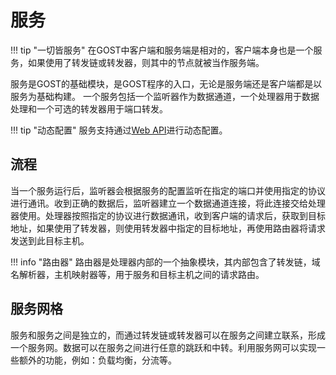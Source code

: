 # 服务

!!! tip "一切皆服务"
    在GOST中客户端和服务端是相对的，客户端本身也是一个服务，如果使用了转发链或转发器，则其中的节点就被当作服务端。

服务是GOST的基础模块，是GOST程序的入口，无论是服务端还是客户端都是以服务为基础构建。
一个服务包括一个监听器作为数据通道，一个处理器用于数据处理和一个可选的转发器用于端口转发。

!!! tip "动态配置"
    服务支持通过[Web API](/tutorials/api/overview/)进行动态配置。

## 流程

当一个服务运行后，监听器会根据服务的配置监听在指定的端口并使用指定的协议进行通讯。收到正确的数据后，监听器建立一个数据通道连接，将此连接交给处理器使用。处理器按照指定的协议进行数据通讯，收到客户端的请求后，获取到目标地址，如果使用了转发器，则使用转发器中指定的目标地址，再使用路由器将请求发送到此目标主机。

!!! info "路由器"
	路由器是处理器内部的一个抽象模块，其内部包含了转发链，域名解析器，主机映射器等，用于服务和目标主机之间的请求路由。

## 服务网格

服务和服务之间是独立的，而通过转发链或转发器可以在服务之间建立联系，形成一个服务网。数据可以在服务之间进行任意的跳跃和中转。利用服务网可以实现一些额外的功能，例如：负载均衡，分流等。